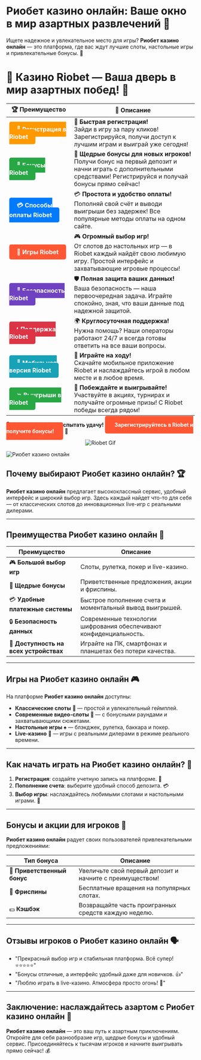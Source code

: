 # **Риобет казино онлайн: Ваше окно в мир азартных развлечений 🎰**

Ищете надежное и увлекательное место для игры? **Риобет казино онлайн** — это платформа, где вас ждут лучшие слоты, настольные игры и привлекательные бонусы. 🌟

# 🎲 **Казино Riobet — Ваша дверь в мир азартных побед!** 🎰

| 🏆 **Преимущество** | 🌟 **Описание** |
|--------------------|-----------------|
| <a href="https://brandplay.link/7xBLTPyj" style="background-color: #ff9900; color: white; padding: 10px 20px; border-radius: 5px; text-decoration: none; font-weight: bold;">🎉 Регистрация в Riobet</a> | 🚀 **Быстрая регистрация!** <br> Зайди в игру за пару кликов! Зарегистрируйся, получи доступ к лучшим играм и выиграй уже сегодня! |
| <a href="https://brandplay.link/7xBLTPyj" style="background-color: #28a745; color: white; padding: 10px 20px; border-radius: 5px; text-decoration: none; font-weight: bold;">🎁 Бонусы Riobet</a> | 🎉 **Щедрые бонусы для новых игроков!** <br> Получи бонус на первый депозит и начни играть с дополнительными средствами! Регистрируйся и получай бонусы прямо сейчас! |
| <a href="https://brandplay.link/7xBLTPyj" style="background-color: #007bff; color: white; padding: 10px 20px; border-radius: 5px; text-decoration: none; font-weight: bold;">💳 Способы оплаты Riobet</a> | 💳 **Простота и удобство оплаты!** <br> Пополняй свой счёт и выводи выигрыши без задержек! Все популярные методы оплаты на одном сайте. |
| <a href="https://brandplay.link/7xBLTPyj" style="background-color: #ff5733; color: white; padding: 10px 20px; border-radius: 5px; text-decoration: none; font-weight: bold;">🎰 Игры Riobet</a> | 🎮 **Огромный выбор игр!** <br> От слотов до настольных игр — в Riobet каждый найдёт свою любимую игру. Простой интерфейс и захватывающие игровые процессы! |
| <a href="https://brandplay.link/7xBLTPyj" style="background-color: #6f42c1; color: white; padding: 10px 20px; border-radius: 5px; text-decoration: none; font-weight: bold;">🔐 Безопасность Riobet</a> | 🛡️ **Полная защита ваших данных!** <br> Ваша безопасность — наша первоочередная задача. Играйте спокойно, зная, что ваши данные под надежной защитой. |
| <a href="https://brandplay.link/7xBLTPyj" style="background-color: #dc3545; color: white; padding: 10px 20px; border-radius: 5px; text-decoration: none; font-weight: bold;">📞 Поддержка Riobet</a> | 🌍 **Круглосуточная поддержка!** <br> Нужна помощь? Наши операторы работают 24/7 и всегда готовы ответить на все ваши вопросы. |
| <a href="https://brandplay.link/7xBLTPyj" style="background-color: #17a2b8; color: white; padding: 10px 20px; border-radius: 5px; text-decoration: none; font-weight: bold;">📱 Мобильная версия Riobet</a> | 📱 **Играйте на ходу!** <br> Скачайте мобильное приложение Riobet и наслаждайтесь игрой в любом месте и в любое время. |
| <a href="https://brandplay.link/7xBLTPyj" style="background-color: #28a745; color: white; padding: 10px 20px; border-radius: 5px; text-decoration: none; font-weight: bold;">💥 Выигрыши в Riobet</a> | 🤑 **Побеждайте и выигрывайте!** <br> Участвуйте в акциях, турнирах и получайте огромные призы! С Riobet победы всегда рядом! |

🎉 **Не упустите шанс испытать удачу!** <a href="https://brandplay.link/7xBLTPyj" style="background-color: #ff5733; color: white; padding: 15px 25px; border-radius: 5px; text-decoration: none; font-weight: bold;">Зарегистрируйтесь в Riobet и получите бонусы!</a> 🌟

<p align="center">
  <img src="https://i.pinimg.com/originals/1d/b3/25/1db325483acbe642c6d4e6fdd73a4988.gif" alt="Riobet Gif">
</p>


![Риобет казино онлайн](https://www.bragazeta.ru/wp-content/uploads/2023/06/riobet1.webp)

## **Почему выбирают Риобет казино онлайн? 🏆**

**Риобет казино онлайн** предлагает высококлассный сервис, удобный интерфейс и широкий выбор игр. Здесь каждый найдет что-то для себя — от классических слотов до инновационных live-игр с реальными дилерами.

---

## **Преимущества Риобет казино онлайн 🌟**

| **Преимущество**              | **Описание**                                                              |
|--------------------------------|---------------------------------------------------------------------------|
| 🎮 **Большой выбор игр**       | Слоты, рулетка, покер и live-казино.                                       |
| 🎁 **Щедрые бонусы**            | Приветственные предложения, акции и фриспины.                             |
| 💳 **Удобные платежные системы**| Быстрое пополнение счета и моментальный вывод выигрышей.                   |
| 🔒 **Безопасность данных**      | Современные технологии шифрования обеспечивают конфиденциальность.         |
| 📱 **Доступность на всех устройствах** | Играйте на ПК, смартфонах и планшетах без потери качества.               |

---

## **Игры на Риобет казино онлайн 🎮**

На платформе **Риобет казино онлайн** доступны:

- **Классические слоты** 🎰 — простой и увлекательный геймплей.  
- **Современные видео-слоты** 🎥 — с бонусными раундами и захватывающими сюжетами.  
- **Настольные игры** ♠️ — блэкджек, рулетка, баккара и покер.  
- **Live-казино** 🎥 — игры с реальными дилерами в режиме реального времени.  

---

## **Как начать играть на Риобет казино онлайн? 🚀**

1. **Регистрация**: создайте учетную запись на платформе. 📝  
2. **Пополнение счета**: выберите удобный способ депозита. 💳  
3. **Выбор игры**: наслаждайтесь любимыми слотами и настольными играми. 🎉  

---

## **Бонусы и акции для игроков 💎**

**Риобет казино онлайн** радует своих пользователей привлекательными предложениями:

| **Тип бонуса**               | **Описание**                                         |
|-------------------------------|-----------------------------------------------------|
| 🎉 **Приветственный бонус**   | Увеличьте свой первый депозит и начните с преимуществом! |
| 🎡 **Фриспины**               | Бесплатные вращения на популярных слотах.           |
| 💵 **Кэшбэк**                 | Возвращайте часть проигранных средств каждую неделю. |

---

## **Отзывы игроков о Риобет казино онлайн 🗣️**

- "Прекрасный выбор игр и стабильная платформа. Всё супер! ⭐⭐⭐⭐⭐"  
- "Бонусы отличные, а интерфейс удобный даже для новичков. 👍"  
- "Люблю играть в live-казино. Атмосфера просто огонь! 💯"  

---

## **Заключение: наслаждайтесь азартом с Риобет казино онлайн 🎲**

**Риобет казино онлайн** — это ваш путь к азартным приключениям. Откройте для себя разнообразие игр, щедрые бонусы и удобный сервис. Присоединяйтесь к тысячам игроков и начните выигрывать прямо сейчас! 💰
